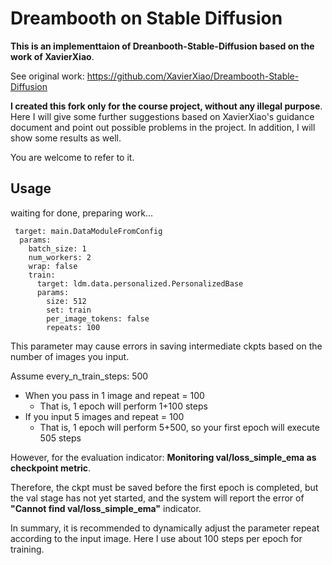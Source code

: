 # Dreambooth on Stable Diffusion

**This is an implementtaion of Dreanbooth-Stable-Diffusion based on the work of XavierXiao**.

See original work: https://github.com/XavierXiao/Dreambooth-Stable-Diffusion

**I created this fork only for the course project, without any illegal purpose**.  Here I will give some further suggestions based on XavierXiao's guidance document and point out possible problems in the project.
In addition, I will show some results as well. 

You are welcome to refer to it.

## Usage

waiting for done, preparing work...



```
 target: main.DataModuleFromConfig
  params:
    batch_size: 1
    num_workers: 2
    wrap: false
    train:
      target: ldm.data.personalized.PersonalizedBase
      params:
        size: 512
        set: train
        per_image_tokens: false
        repeats: 100 

```

This parameter may cause errors in saving intermediate ckpts based on the number of images you input.

Assume every_n_train_steps: 500

- When you pass in 1 image and repeat = 100
  - That is, 1 epoch will perform 1+100 steps
- If you input 5 images and repeat = 100
  - That is, 1 epoch will perform 5+500, so your first epoch will execute 505 steps

However, for the evaluation indicator: **Monitoring val/loss_simple_ema as checkpoint metric**.

Therefore, the ckpt must be saved before the first epoch is completed, but the val stage has not yet started, and the system will report the error of **"Cannot find val/loss_simple_ema"** indicator.

In summary, it is recommended to dynamically adjust the parameter repeat according to the input image. Here I use about 100 steps per epoch for training.
